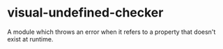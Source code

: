# visual-undefined-checker
A module which throws an error when it refers to a property that doesn't exist at runtime.
